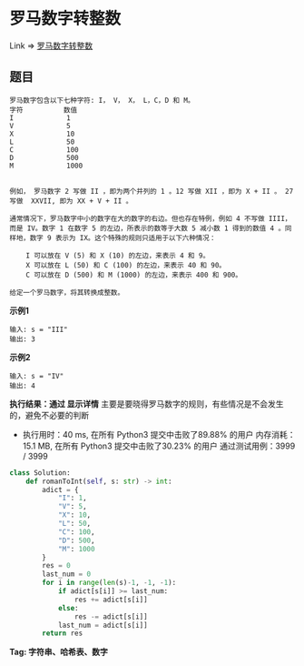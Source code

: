 # 罗马数字转整数

Link => [罗马数字转整数](https://leetcode-cn.com/problems/roman-to-integer/)

## 题目

    罗马数字包含以下七种字符: I， V， X， L，C，D 和 M。
    字符          数值
    I             1
    V             5
    X             10
    L             50
    C             100
    D             500
    M             1000


    例如， 罗马数字 2 写做 II ，即为两个并列的 1 。12 写做 XII ，即为 X + II 。 27 写做  XXVII, 即为 XX + V + II 。

    通常情况下，罗马数字中小的数字在大的数字的右边。但也存在特例，例如 4 不写做 IIII，而是 IV。数字 1 在数字 5 的左边，所表示的数等于大数 5 减小数 1 得到的数值 4 。同样地，数字 9 表示为 IX。这个特殊的规则只适用于以下六种情况：

        I 可以放在 V (5) 和 X (10) 的左边，来表示 4 和 9。
        X 可以放在 L (50) 和 C (100) 的左边，来表示 40 和 90。 
        C 可以放在 D (500) 和 M (1000) 的左边，来表示 400 和 900。

    给定一个罗马数字，将其转换成整数。


**示例1**

    输入: s = "III"
    输出: 3

**示例2**

    输入: s = "IV"
    输出: 4

**执行结果：通过 显示详情**
主要是要晓得罗马数字的规则，有些情况是不会发生的，避免不必要的判断

- 执行用时：40 ms, 在所有 Python3 提交中击败了89.88% 的用户
内存消耗：15.1 MB, 在所有 Python3 提交中击败了30.23% 的用户
通过测试用例：3999 / 3999

```python
class Solution:
    def romanToInt(self, s: str) -> int:
        adict = {
            "I": 1,
            "V": 5,
            "X": 10,
            "L": 50,
            "C": 100,
            "D": 500,
            "M": 1000
        }
        res = 0
        last_num = 0
        for i in range(len(s)-1, -1, -1):
            if adict[s[i]] >= last_num:
                res += adict[s[i]]
            else:
                res -= adict[s[i]]
            last_num = adict[s[i]]
        return res
```
**Tag: 字符串、哈希表、数字**
